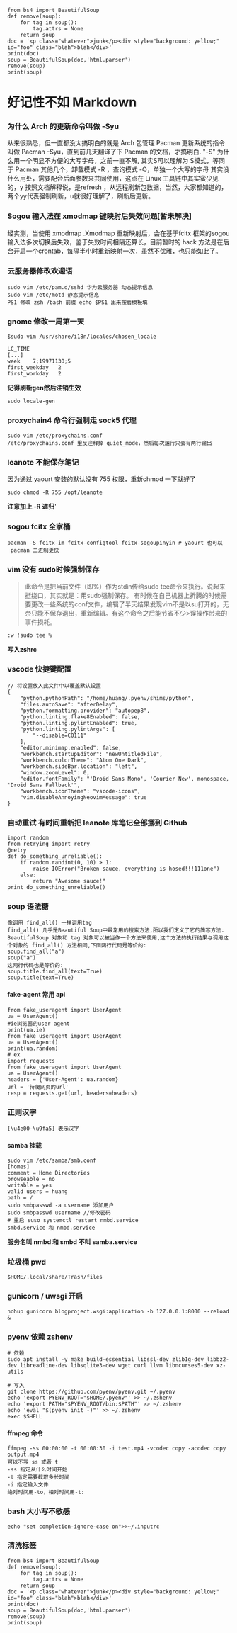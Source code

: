 ```
from bs4 import BeautifulSoup
def remove(soup):
    for tag in soup():
        tag.attrs = None
    return soup
doc = '<p class="whatever">junk</p><div style="background: yellow;" id="foo" class="blah">blah</div>'
print(doc)
soup = BeautifulSoup(doc,'html.parser')
remove(soup)
print(soup)
```
# 好记性不如 Markdown

###  为什么 Arch 的更新命令叫做 -Syu

从来很熟悉，但一直都没太搞明白的就是 Arch 包管理 Pacman 更新系统的指令叫做 Pacman -Syu，直到前几天翻译了下 Pacman 的文档，才搞明白.
"-S" 为什么用一个明显不方便的大写字母，之前一直不解, 其实S可以理解为 S模式，等同于 Pacman 其他几个，卸载模式 -R ，查询模式 -Q，单独一个大写的字母
其实没什么用处，需要配合后面参数来共同使用，这点在 Linux 工具链中其实蛮少见的，y 按照文档解释说，是refresh ，从远程刷新包数据，当然，大家都知道的，两个yy代表强制刷新，u就很好理解了，刷新后更新。

### Sogou 输入法在 xmodmap 键映射后失效问题[暂未解决]

经实测，当使用 xmodmap .Xmodmap 重新映射后，会在基于fcitx 框架的sogou输入法多次切换后失效，鉴于失效时间相隔还算长，目前暂时的 hack 方法是在后台开启一个crontab，每隔半小时重新映射一次，虽然不优雅，也只能如此了。

### 云服务器修改欢迎语
```
sudo vim /etc/pam.d/sshd 华为云服务器 动态提示信息 
sudo vim /etc/motd 静态提示信息
PS1 修改 zsh /bash 前缀 echo $PS1 出来按着模板填
```

### gnome 修改一周第一天
```
$sudo vim /usr/share/i18n/locales/chosen_locale
```

```
LC_TIME
[...]
week    7;19971130;5
first_weekday   2
first_workday   2
```

**记得刷新gen然后注销生效**

```
sudo locale-gen
```



### proxychain4 命令行强制走 sock5 代理
```
sudo vim /etc/proxychains.conf
/etc/proxychains.conf 里反注释掉 quiet_mode，然后每次运行只会有两行输出
```
### leanote 不能保存笔记
因为通过 yaourt 安装的默认没有 755 权限，重新chmod 一下就好了 
```
sudo chmod -R 755 /opt/leanote
```
**注意加上 -R 递归**'
### sogou fcitx 全家桶
```
pacman -S fcitx-im fcitx-configtool fcitx-sogoupinyin # yaourt 也可以  pacman 二进制更快
```

### vim 没有 sudo时候强制保存
>此命令是把当前文件（即%）作为stdin传给sudo tee命令来执行。说起来挺绕口，其实就是：用sudo强制保存。
>有时候在自己机器上折腾的时候需要更改一些系统的conf文件，编辑了半天结果发现vim不是以su打开的，无奈只能不保存退出，重新编辑。有这个命令之后能节省不少>误操作带来的事件损耗。
```
:w !sudo tee %
```
**写入zshrc**

### vscode 快捷键配置
```
// 将设置放入此文件中以覆盖默认设置
{
    "python.pythonPath": "/home/huang/.pyenv/shims/python",
    "files.autoSave": "afterDelay",
    "python.formatting.provider": "autopep8",
    "python.linting.flake8Enabled": false,
    "python.linting.pylintEnabled": true,
    "python.linting.pylintArgs": [
        "--disable=C0111"
    ],
    "editor.minimap.enabled": false,
    "workbench.startupEditor": "newUntitledFile",
    "workbench.colorTheme": "Atom One Dark",
    "workbench.sideBar.location": "left",
    "window.zoomLevel": 0,
    "editor.fontFamily": "'Droid Sans Mono', 'Courier New', monospace, 'Droid Sans Fallback'",
    "workbench.iconTheme": "vscode-icons",
    "vim.disableAnnoyingNeovimMessage": true
}
```
### 自动重试  有时间重新把 leanote 库笔记全部挪到 Github
```
import random
from retrying import retry
@retry
def do_something_unreliable():
    if random.randint(0, 10) > 1:
        raise IOError("Broken sauce, everything is hosed!!!111one")
    else:
        return "Awesome sauce!"
print do_something_unreliable()
```

### soup 语法糖
```
像调用 find_all() 一样调用tag 
find_all() 几乎是Beautiful Soup中最常用的搜索方法,所以我们定义了它的简写方法. BeautifulSoup 对象和 tag 对象可以被当作一个方法来使用,这个方法的执行结果与调用这个对象的 find_all() 方法相同,下面两行代码是等价的:
soup.find_all("a")
soup("a")
这两行代码也是等价的:
soup.title.find_all(text=True)
soup.title(text=True)
```

#### fake-agent 常用 api
```
from fake_useragent import UserAgent
ua = UserAgent()
#ie浏览器的user agent
print(ua.ie)
from fake_useragent import UserAgent
ua = UserAgent()
print(ua.random)
# ex
import requests
from fake_useragent import UserAgent
ua = UserAgent()
headers = {'User-Agent': ua.random}
url = '待爬网页的url'
resp = requests.get(url, headers=headers)
```

### 正则汉字
```
[\u4e00-\u9fa5] 表示汉字
```

#### samba 挂载
```
sudo vim /etc/samba/smb.conf
[homes] 
comment = Home Directories 
browseable = no 
writable = yes 
valid users = huang
path = /
sudo smbpasswd -a username 添加用户
sudo smbpasswd username //修改密码
# 重启 suso systemctl restart nmbd.service
smbd.service 和 nmbd.service
```
**服务名叫 nmbd 和 smbd 不叫 samba.service**

### 垃圾桶 pwd
```
$HOME/.local/share/Trash/files
```
### gunicorn / uwsgi 开启
```
nohup gunicorn blogproject.wsgi:application -b 127.0.0.1:8000 --reload &
```

### pyenv 依赖 zshenv 
```
# 依赖
sudo apt install -y make build-essential libssl-dev zlib1g-dev libbz2-dev libreadline-dev libsqlite3-dev wget curl llvm libncurses5-dev xz-utils

# 写入
git clone https://github.com/pyenv/pyenv.git ~/.pyenv
echo 'export PYENV_ROOT="$HOME/.pyenv"' >> ~/.zshenv
echo 'export PATH="$PYENV_ROOT/bin:$PATH"' >> ~/.zshenv
echo 'eval "$(pyenv init -)"' >> ~/.zshenv
exec $SHELL
```

#### ffmpeg 命令
```
ffmpeg -ss 00:00:00 -t 00:00:30 -i test.mp4 -vcodec copy -acodec copy output.mp4
可以不写 ss 或者 t
-ss 指定从什么时间开始 
-t 指定需要截取多长时间 
-i 指定输入文件 
绝对时间用-to，相对时间用-t:
```
### bash 大小写不敏感
```
echo "set completion-ignore-case on">>~/.inputrc 
```

### 清洗标签
```
from bs4 import BeautifulSoup
def remove(soup):
    for tag in soup():
        tag.attrs = None
    return soup
doc = '<p class="whatever">junk</p><div style="background: yellow;" id="foo" class="blah">blah</div>'
print(doc)
soup = BeautifulSoup(doc,'html.parser')
remove(soup)
print(soup)
```




